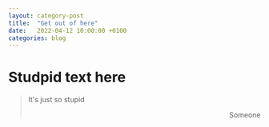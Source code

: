 ```yaml
---
layout: category-post
title:  "Get out of here"
date:   2022-04-12 10:00:00 +0100
categories: blog
---
```


# Studpid text here

>It's just so stupid
>
><p style='text-align: right;'> Someone </p>
